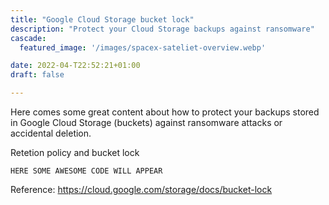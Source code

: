 ```yaml
---
title: "Google Cloud Storage bucket lock"
description: "Protect your Cloud Storage backups against ransomware"
cascade:
  featured_image: '/images/spacex-sateliet-overview.webp'

date: 2022-04-T22:52:21+01:00
draft: false

---
```


Here comes some great content about how to protect your backups stored in Google Cloud Storage (buckets) against ransomware attacks or accidental deletion.

Retetion policy and bucket lock

```
HERE SOME AWESOME CODE WILL APPEAR
```

Reference: https://cloud.google.com/storage/docs/bucket-lock

